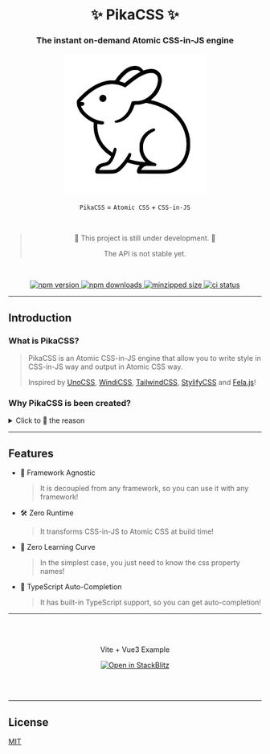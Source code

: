 <h1 align="center">
  ✨ PikaCSS ✨
</h1>

<h3 align="center">
  The instant on-demand Atomic CSS-in-JS engine
</h3>

<p align="center">
  <picture>
    <source media="(prefers-color-scheme: dark)" srcset="./docs/public/logo-white.svg">
    <img alt="PikaCSS Logo" width="280" src="./docs/public/logo-black.svg">
  </picture>
</p>

<p align="center">
  <code>PikaCSS</code> = <code>Atomic CSS</code> + <code>CSS-in-JS</code>
</p>

<br>
<blockquote align="center" font-size="10px">
  🚧 This project is still under development. 🚧

  The API is not stable yet.
</blockquote>
<br>

<p align="center">
  <a href="https://www.npmjs.com/package/@pikacss/core">
    <img src="https://img.shields.io/npm/v/@pikacss/core?style=flat-square" alt="npm version" />
  </a>
  <a href="https://www.npmjs.com/package/@pikacss/core">
    <img src="https://img.shields.io/npm/dm/@pikacss/core?style=flat-square" alt="npm downloads" />
  </a>
  <a href="https://img.shields.io/bundlephobia/minzip/@pikacss/core?style=flat-square">
    <img src="https://img.shields.io/bundlephobia/minzip/@pikacss/core?style=flat-square" alt="minzipped size" />
  </a>
  <a href="https://img.shields.io/github/actions/workflow/status/DevilTea/pikacss/ci.yml?style=flat-square">
    <img src="https://img.shields.io/github/actions/workflow/status/DevilTea/pikacss/ci.yml?style=flat-square" alt="ci status" />
  </a>
</p>

---

## Introduction

### What is PikaCSS?
> PikaCSS is an Atomic CSS-in-JS engine that allow you to write style in CSS-in-JS way and output in Atomic CSS way.
>
> Inspired by [UnoCSS](https://github.com/unocss/unocss), [WindiCSS](https://github.com/windicss/windicss), [TailwindCSS](https://github.com/tailwindlabs/tailwindcss), [StylifyCSS](https://github.com/stylify) and [Fela.js](https://github.com/robinweser/fela)!

### Why PikaCSS is been created?
<details>
  <summary>Click to 👀 the reason</summary>

> I love the idea of Atomic CSS, there are many great Atomic CSS solutions out there, such as UnoCSS, WindiCSS, TailwindCSS, Stylify, etc.
>
> Unfortunately, I am poor to memorize the utility class names, so UnoCSS, WindiCSS or TailwindCSS is not for me.
>
> I am surprised by the zero learning curve concept of Stylify, but I don't like the idea of using a custom syntax to workaround the limitations of html class attribute.
>
> To solve the problems above, the CSS-in-JS way is the best way to write styles, but it is not the best way to output styles.
>
> So I created PikaCSS, it is a Atomic CSS-in-JS engine that allow you to write style in CSS-in-JS way and output in Atomic CSS way!
</details>

---

## Features
- 🥰 Framework Agnostic
  > It is decoupled from any framework, so you can use it with any framework!
- 🛠 Zero Runtime
  > It transforms CSS-in-JS to Atomic CSS at build time!
- 📖 Zero Learning Curve
  > In the simplest case, you just need to know the css property names!
- 🤖 TypeScript Auto-Completion
  > It has built-in TypeScript support, so you can get auto-completion!

---

<br>
<br>

<p align="center">
  Vite + Vue3 Example
</p>
<p align="center">
  <a href="https://stackblitz.com/fork/github/pikacss/pikacss/tree/main/examples/vite-vue3?file=src%2FApp.vue,src%2Fmain.ts,vite.config.ts">
    <img src="https://developer.stackblitz.com/img/open_in_stackblitz.svg" alt="Open in StackBlitz" />
  </a>
</p>

<br>
<br>

---

## License
[MIT](./LICENSE)
